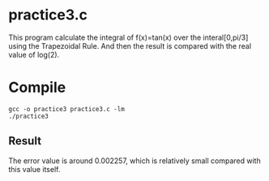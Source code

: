 # practice3.c
This program calculate the integral of f(x)=tan(x) over the interal[0,pi/3] using the Trapezoidal Rule. And then the result is compared with the real value of log(2).
# Compile
```
gcc -o practice3 practice3.c -lm
./practice3
```
## Result
The error value is around 0.002257, which is relatively small compared with this value itself.